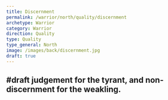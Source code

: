```yaml
---
title: Discernment
permalink: /warrior/north/quality/discernment
archetype: Warrior
category: Warrior
direction: Quality
type: Quality
type_general: North
image: /images/back/discernment.jpg
draft: true
---
```

#draft judgement for the tyrant, and non-discernment for the weakling. 
---
